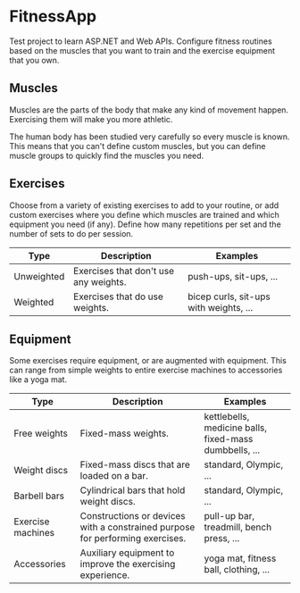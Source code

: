 # FitnessApp

Test project to learn ASP.NET and Web APIs. Configure fitness routines based on the muscles that you want to train and the exercise equipment that you own.

## Muscles

Muscles are the parts of the body that make any kind of movement happen. Exercising them will make you more athletic.

The human body has been studied very carefully so every muscle is known. This means that you can't define custom muscles, but you can define muscle groups to quickly find the muscles you need.

## Exercises

Choose from a variety of existing exercises to add to your routine, or add custom exercises where you define which muscles are trained and which equipment you need (if any). Define how many repetitions per set and the number of sets to do per session.

| Type | Description | Examples |
| ---- | ----------- | -------- |
| Unweighted | Exercises that don't use any weights. | push-ups, sit-ups, ... |
| Weighted | Exercises that do use weights. | bicep curls, sit-ups with weights, ... |

## Equipment

Some exercises require equipment, or are augmented with equipment. This can range from simple weights to entire exercise machines to accessories like a yoga mat.

| Type | Description | Examples |
| ---- | ----------- | -------- |
| Free weights | Fixed-mass weights. | kettlebells, medicine balls, fixed-mass dumbbells, ... |
| Weight discs | Fixed-mass discs that are loaded on a bar. | standard, Olympic, ... |
| Barbell bars | Cylindrical bars that hold weight discs. | standard, Olympic, ... |
| Exercise machines | Constructions or devices with a constrained purpose for performing exercises. | pull-up bar, treadmill, bench press, ... |
| Accessories | Auxiliary equipment to improve the exercising experience. | yoga mat, fitness ball, clothing, ... |